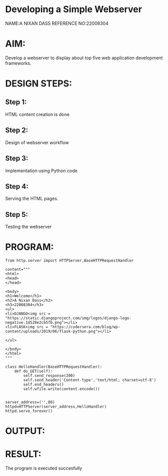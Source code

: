 # Developing a Simple Webserver
NAME:A NIXAN DASS 
REFERENCE NO:22008304
# AIM:

Develop a webserver to display about top five web application development frameworks.

# DESIGN STEPS:

## Step 1:

HTML content creation is done

## Step 2:

Design of webserver workflow

## Step 3:

Implementation using Python code

## Step 4:

Serving the HTML pages.

## Step 5:

Testing the webserver

# PROGRAM:
```
from http.server import HTTPServer,BaseHTTPRequestHandler

content="""
<html>
<head>
</head>

<body>
<h1>Welcome</h1>
<h2>A Nixan Dass</h2>
<h3>22008304</h3>
<ul>
<li>DJANGO<img src = "https://static.djangoproject.com/img/logos/django-logo-negative.1d528e2cb5fb.png"></li>
<li>FLASK<img src = "https://codersera.com/blog/wp-content/uploads/2019/06/flask-python.png"></li>

</ul>

</body>
</html>
"""

class HelloHandler(BaseHTTPRequestHandler):
    def do_GET(self):
        self.send_response(200)
        self.send_header('Content-type','text/html; charset=utf-8')
        self.end_headers()
        self.wfile.write(content.encode())


server_address=('',80)
httpd=HTTPServer(server_address,HelloHandler)
httpd.serve_forever()
```

# OUTPUT:



# RESULT:

The program is executed succesfully
